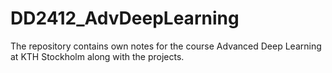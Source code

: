 # DD2412_AdvDeepLearning
The repository contains own notes for the course Advanced Deep Learning at KTH Stockholm along with the projects.
